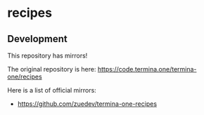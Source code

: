 # recipes

## Development

This repository has mirrors!

The original repository is here: https://code.termina.one/termina-one/recipes

Here is a list of official mirrors:

- https://github.com/zuedev/termina-one-recipes
